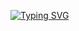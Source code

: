 <a href="https://git.io/typing-svg"><img src="https://readme-typing-svg.demolab.com?font=Fira+Code&size=18&pause=1000&width=435&lines=Samir+Al-Khouri;Computer+Science+Student+%7C+%40WSU;AI+%7C+Machine+Learning" alt="Typing SVG" /></a>
